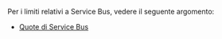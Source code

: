 ﻿Per i limiti relativi a Service Bus, vedere il seguente argomento:

 - [Quote di Service Bus][servicebusquotas]

  [servicebusquotas]: http://msdn.microsoft.com/library/azure/ee732538.aspx

<!--HONumber=47-->
